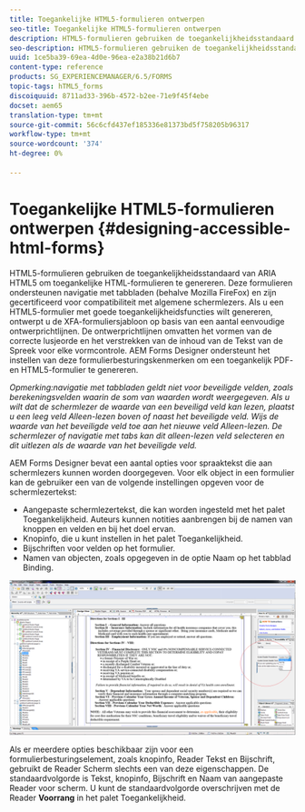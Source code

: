 ```yaml
---
title: Toegankelijke HTML5-formulieren ontwerpen
seo-title: Toegankelijke HTML5-formulieren ontwerpen
description: HTML5-formulieren gebruiken de toegankelijkheidsstandaard van ARIA HTML5. Deze formulieren ondersteunen navigatie met tabbladen en zijn gecertificeerd voor compatibiliteit met algemene schermlezers.
seo-description: HTML5-formulieren gebruiken de toegankelijkheidsstandaard van ARIA HTML5. Deze formulieren ondersteunen navigatie met tabbladen en zijn gecertificeerd voor compatibiliteit met algemene schermlezers.
uuid: 1ce5ba39-69ea-4d0e-96ea-e2a38b21d6b7
content-type: reference
products: SG_EXPERIENCEMANAGER/6.5/FORMS
topic-tags: hTML5_forms
discoiquuid: 8711ad33-396b-4572-b2ee-71e9f45f4ebe
docset: aem65
translation-type: tm+mt
source-git-commit: 56c6cfd437ef185336e81373bd5f758205b96317
workflow-type: tm+mt
source-wordcount: '374'
ht-degree: 0%

---
```



# Toegankelijke HTML5-formulieren ontwerpen {#designing-accessible-html-forms}

HTML5-formulieren gebruiken de toegankelijkheidsstandaard van ARIA HTML5 om toegankelijke HTML-formulieren te genereren. Deze formulieren ondersteunen navigatie met tabbladen (behalve Mozilla FireFox) en zijn gecertificeerd voor compatibiliteit met algemene schermlezers. Als u een HTML5-formulier met goede toegankelijkheidsfuncties wilt genereren, ontwerpt u de XFA-formuliersjabloon op basis van een aantal eenvoudige ontwerprichtlijnen. De ontwerprichtlijnen omvatten het vormen van de correcte lusjeorde en het verstrekken van de inhoud van de Tekst van de Spreek voor elke vormcontrole. AEM Forms Designer ondersteunt het instellen van deze formulierbesturingskenmerken om een toegankelijk PDF- en HTML5-formulier te genereren.

*Opmerking:navigatie met tabbladen geldt niet voor beveiligde velden, zoals berekeningsvelden waarin de som van waarden wordt weergegeven. Als u wilt dat de schermlezer de waarde van een beveiligd veld kan lezen, plaatst u een leeg veld Alleen-lezen boven of naast het beveiligde veld. Wijs de waarde van het beveiligde veld toe aan het nieuwe veld Alleen-lezen. De schermlezer of navigatie met tabs kan dit alleen-lezen veld selecteren en dit uitlezen als de waarde van het beveiligde veld.*

AEM Forms Designer bevat een aantal opties voor spraaktekst die aan schermlezers kunnen worden doorgegeven. Voor elk object in een formulier kan de gebruiker een van de volgende instellingen opgeven voor de schermlezertekst:

* Aangepaste schermlezertekst, die kan worden ingesteld met het palet Toegankelijkheid. Auteurs kunnen notities aanbrengen bij de namen van knoppen en velden en bij het doel ervan.
* Knopinfo, die u kunt instellen in het palet Toegankelijkheid.
* Bijschriften voor velden op het formulier.
* Namen van objecten, zoals opgegeven in de optie Naam op het tabblad Binding.

![toegankelijkheid](assets/accessibility.png)

Als er meerdere opties beschikbaar zijn voor een formulierbesturingselement, zoals knopinfo, Reader Tekst en Bijschrift, gebruikt de Reader Scherm slechts een van deze eigenschappen. De standaardvolgorde is Tekst, knopinfo, Bijschrift en Naam van aangepaste Reader voor scherm. U kunt de standaardvolgorde overschrijven met de Reader **Voorrang** in het palet Toegankelijkheid.
